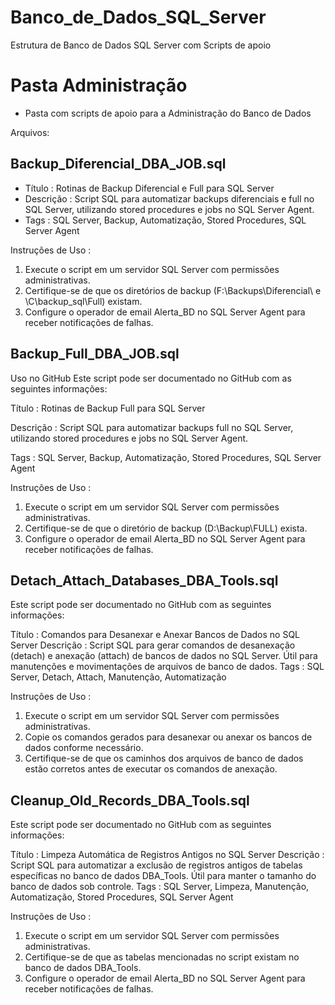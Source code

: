 # Banco_de_Dados_SQL_Server
Estrutura de Banco de Dados SQL Server com Scripts de apoio


# Pasta Administração
- Pasta com scripts de apoio para a Administração do Banco de Dados

Arquivos:

## Backup_Diferencial_DBA_JOB.sql

- Título : Rotinas de Backup Diferencial e Full para SQL Server
- Descrição : Script SQL para automatizar backups diferenciais e full no SQL Server, utilizando stored procedures e jobs no SQL Server Agent.
- Tags : SQL Server, Backup, Automatização, Stored Procedures, SQL Server Agent

Instruções de Uso :
1. Execute o script em um servidor SQL Server com permissões administrativas.
2. Certifique-se de que os diretórios de backup (F:\Backups\Diferencial\ e \\C\backup_sql\Full\) existam.
3. Configure o operador de email Alerta_BD no SQL Server Agent para receber notificações de falhas.

## Backup_Full_DBA_JOB.sql

Uso no GitHub
Este script pode ser documentado no GitHub com as seguintes informações:

Título : Rotinas de Backup Full para SQL Server

Descrição : Script SQL para automatizar backups full no SQL Server, utilizando stored procedures e jobs no SQL Server Agent.

Tags : SQL Server, Backup, Automatização, Stored Procedures, SQL Server Agent

Instruções de Uso :
1. Execute o script em um servidor SQL Server com permissões administrativas.
2. Certifique-se de que o diretório de backup (D:\Backup\FULL\) exista.
3. Configure o operador de email Alerta_BD no SQL Server Agent para receber notificações de falhas.

## Detach_Attach_Databases_DBA_Tools.sql

Este script pode ser documentado no GitHub com as seguintes informações:

Título : Comandos para Desanexar e Anexar Bancos de Dados no SQL Server
Descrição : Script SQL para gerar comandos de desanexação (detach) e anexação (attach) de bancos de dados no SQL Server. Útil para manutenções e movimentações de arquivos de banco de dados.
Tags : SQL Server, Detach, Attach, Manutenção, Automatização

Instruções de Uso :
1. Execute o script em um servidor SQL Server com permissões administrativas.
2. Copie os comandos gerados para desanexar ou anexar os bancos de dados conforme necessário.
3. Certifique-se de que os caminhos dos arquivos de banco de dados estão corretos antes de executar os comandos de anexação.

## Cleanup_Old_Records_DBA_Tools.sql

Este script pode ser documentado no GitHub com as seguintes informações:

Título : Limpeza Automática de Registros Antigos no SQL Server
Descrição : Script SQL para automatizar a exclusão de registros antigos de tabelas específicas no banco de dados DBA_Tools. Útil para manter o tamanho do banco de dados sob controle.
Tags : SQL Server, Limpeza, Manutenção, Automatização, Stored Procedures, SQL Server Agent

Instruções de Uso :
1. Execute o script em um servidor SQL Server com permissões administrativas.
2. Certifique-se de que as tabelas mencionadas no script existam no banco de dados DBA_Tools.
3. Configure o operador de email Alerta_BD no SQL Server Agent para receber notificações de falhas.